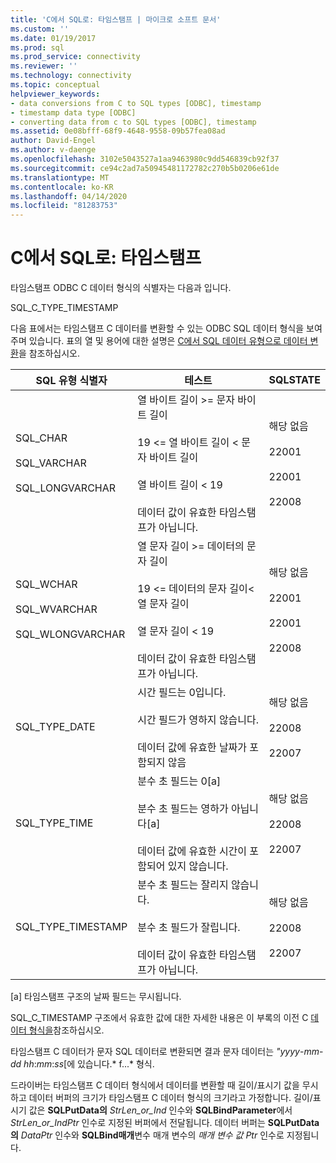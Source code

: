 ```yaml
---
title: 'C에서 SQL로: 타임스탬프 | 마이크로 소프트 문서'
ms.custom: ''
ms.date: 01/19/2017
ms.prod: sql
ms.prod_service: connectivity
ms.reviewer: ''
ms.technology: connectivity
ms.topic: conceptual
helpviewer_keywords:
- data conversions from C to SQL types [ODBC], timestamp
- timestamp data type [ODBC]
- converting data from c to SQL types [ODBC], timestamp
ms.assetid: 0e08bfff-68f9-4648-9558-09b57fea08ad
author: David-Engel
ms.author: v-daenge
ms.openlocfilehash: 3102e5043527a1aa9463980c9dd546839cb92f37
ms.sourcegitcommit: ce94c2ad7a50945481172782c270b5b0206e61de
ms.translationtype: MT
ms.contentlocale: ko-KR
ms.lasthandoff: 04/14/2020
ms.locfileid: "81283753"
---
```

# <a name="c-to-sql-timestamp"></a>C에서 SQL로: 타임스탬프
타임스탬프 ODBC C 데이터 형식의 식별자는 다음과 입니다.  
  
 SQL_C_TYPE_TIMESTAMP  
  
 다음 표에서는 타임스탬프 C 데이터를 변환할 수 있는 ODBC SQL 데이터 형식을 보여 주며 있습니다. 표의 열 및 용어에 대한 설명은 [C에서 SQL 데이터 유형으로 데이터 변환](../../../odbc/reference/appendixes/converting-data-from-c-to-sql-data-types.md)을 참조하십시오.  
  
|SQL 유형 식별자|테스트|SQLSTATE|  
|-------------------------|----------|--------------|  
|SQL_CHAR<br /><br /> SQL_VARCHAR<br /><br /> SQL_LONGVARCHAR|열 바이트 길이 >= 문자 바이트 길이<br /><br /> 19 <= 열 바이트 길이 < 문자 바이트 길이<br /><br /> 열 바이트 길이 < 19<br /><br /> 데이터 값이 유효한 타임스탬프가 아닙니다.|해당 없음<br /><br /> 22001<br /><br /> 22001<br /><br /> 22008|  
|SQL_WCHAR<br /><br /> SQL_WVARCHAR<br /><br /> SQL_WLONGVARCHAR|열 문자 길이 >= 데이터의 문자 길이<br /><br /> 19 <= 데이터의 문자 길이< 열 문자 길이<br /><br /> 열 문자 길이 < 19<br /><br /> 데이터 값이 유효한 타임스탬프가 아닙니다.|해당 없음<br /><br /> 22001<br /><br /> 22001<br /><br /> 22008|  
|SQL_TYPE_DATE|시간 필드는 0입니다.<br /><br /> 시간 필드가 영하지 않습니다.<br /><br /> 데이터 값에 유효한 날짜가 포함되지 않음|해당 없음<br /><br /> 22008<br /><br /> 22007|  
|SQL_TYPE_TIME|분수 초 필드는 0[a]<br /><br /> 분수 초 필드는 영하가 아닙니다[a]<br /><br /> 데이터 값에 유효한 시간이 포함되어 있지 않습니다.|해당 없음<br /><br /> 22008<br /><br /> 22007|  
|SQL_TYPE_TIMESTAMP|분수 초 필드는 잘리지 않습니다.<br /><br /> 분수 초 필드가 잘립니다.<br /><br /> 데이터 값이 유효한 타임스탬프가 아닙니다.|해당 없음<br /><br /> 22008<br /><br /> 22007|  
  
 [a] 타임스탬프 구조의 날짜 필드는 무시됩니다.  
  
 SQL_C_TIMESTAMP 구조에서 유효한 값에 대한 자세한 내용은 이 부록의 이전 C [데이터 형식을](../../../odbc/reference/appendixes/c-data-types.md)참조하십시오.  
  
 타임스탬프 C 데이터가 문자 SQL 데이터로 변환되면 결과 문자 데이터는 *"yyyy*-*mm*-*dd* *hh*:*mm*:*ss*[에 있습니다.* f...* 형식.  
  
 드라이버는 타임스탬프 C 데이터 형식에서 데이터를 변환할 때 길이/표시기 값을 무시하고 데이터 버퍼의 크기가 타임스탬프 C 데이터 형식의 크기라고 가정합니다. 길이/표시기 값은 **SQLPutData의** *StrLen_or_Ind* 인수와 **SQLBindParameter**에서 *StrLen_or_IndPtr* 인수로 지정된 버퍼에서 전달됩니다. 데이터 버퍼는 **SQLPutData의** *DataPtr* 인수와 **SQLBind매개**변수 매개 변수의 *매개 변수 값 Ptr* 인수로 지정됩니다.
